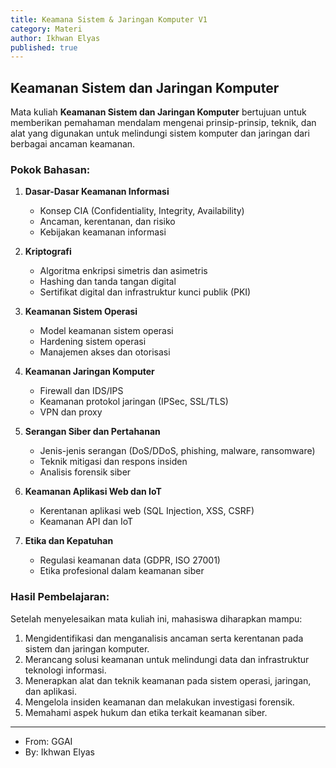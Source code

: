 ```yaml
---
title: Keamana Sistem & Jaringan Komputer V1
category: Materi
author: Ikhwan Elyas
published: true
---
```


## Keamanan Sistem dan Jaringan Komputer

Mata kuliah **Keamanan Sistem dan Jaringan Komputer** bertujuan untuk memberikan pemahaman mendalam mengenai prinsip-prinsip, teknik, dan alat yang digunakan untuk melindungi sistem komputer dan jaringan dari berbagai ancaman keamanan.

### Pokok Bahasan:
1. **Dasar-Dasar Keamanan Informasi**
   - Konsep CIA (Confidentiality, Integrity, Availability)  
   - Ancaman, kerentanan, dan risiko  
   - Kebijakan keamanan informasi  

2. **Kriptografi**
   - Algoritma enkripsi simetris dan asimetris  
   - Hashing dan tanda tangan digital  
   - Sertifikat digital dan infrastruktur kunci publik (PKI)  

3. **Keamanan Sistem Operasi**
   - Model keamanan sistem operasi  
   - Hardening sistem operasi  
   - Manajemen akses dan otorisasi  

4. **Keamanan Jaringan Komputer**
   - Firewall dan IDS/IPS  
   - Keamanan protokol jaringan (IPSec, SSL/TLS)  
   - VPN dan proxy  

5. **Serangan Siber dan Pertahanan**
   - Jenis-jenis serangan (DoS/DDoS, phishing, malware, ransomware)  
   - Teknik mitigasi dan respons insiden  
   - Analisis forensik siber  

6. **Keamanan Aplikasi Web dan IoT**
   - Kerentanan aplikasi web (SQL Injection, XSS, CSRF)  
   - Keamanan API dan IoT  

7. **Etika dan Kepatuhan**
   - Regulasi keamanan data (GDPR, ISO 27001)  
   - Etika profesional dalam keamanan siber  

### Hasil Pembelajaran:
Setelah menyelesaikan mata kuliah ini, mahasiswa diharapkan mampu:
1. Mengidentifikasi dan menganalisis ancaman serta kerentanan pada sistem dan jaringan komputer.  
2. Merancang solusi keamanan untuk melindungi data dan infrastruktur teknologi informasi.  
3. Menerapkan alat dan teknik keamanan pada sistem operasi, jaringan, dan aplikasi.  
4. Mengelola insiden keamanan dan melakukan investigasi forensik.  
5. Memahami aspek hukum dan etika terkait keamanan siber. 

---
- From: GGAI
- By: Ikhwan Elyas